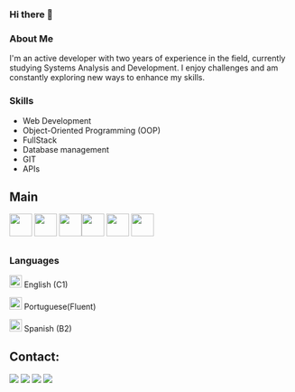 ### Hi there 👋

<link rel="stylesheet" type='text/css' href="https://cdn.jsdelivr.net/gh/devicons/devicon@latest/devicon.min.css" />

### About Me
I'm an active developer with two years of experience in the field, currently studying Systems Analysis and Development. I enjoy challenges and am constantly exploring new ways to enhance my skills.

### Skills
- Web Development 
- Object-Oriented Programming (OOP)
- FullStack
- Database management
- GIT
- APIs

## Main
<img src="https://cdn.jsdelivr.net/gh/devicons/devicon@latest/icons/php/php-original.svg" width="40"/> <img src="https://cdn.jsdelivr.net/gh/devicons/devicon@latest/icons/python/python-plain.svg" width="40"/> 
<img src="https://cdn.jsdelivr.net/gh/devicons/devicon@latest/icons/laravel/laravel-original.svg" width="40" /><img src="https://cdn.jsdelivr.net/gh/devicons/devicon@latest/icons/html5/html5-original.svg" width="40"/>
<img src="https://cdn.jsdelivr.net/gh/devicons/devicon@latest/icons/javascript/javascript-original.svg" width="40"/>
<img src="https://cdn.jsdelivr.net/gh/devicons/devicon@latest/icons/mysql/mysql-original-wordmark.svg" width="40"/>
## 
### Languages

<img src="https://hatscripts.github.io/circle-flags/flags/us.svg" width="22">   English (C1)

<img src="https://hatscripts.github.io/circle-flags/flags/br.svg" width="22">   Portuguese(Fluent)

<img src="https://hatscripts.github.io/circle-flags/flags/es.svg" width="22">   Spanish (B2)

## Contact:
<div>
  <a href="https://whatsa.me/5548991896341/?t=Hey,%20I%20saw%20your%20GitHub,%20let%27s%20chat!" target="_blank"><img loading="lazy" src="https://img.shields.io/badge/WhatsApp-25D366?style=for-the-badge&logo=whatsapp&logoColor=white" target="_blank"></a>
  <a href="https://instagram.com/_rianjd" target="_blank"><img loading="lazy" src="https://img.shields.io/badge/-Instagram-%23E4405F?style=for-the-badge&logo=instagram&logoColor=white" target="_blank"></a>
  <a href = "mailto:rianjunckes@gmail.com"><img loading="lazy" src="https://img.shields.io/badge/Gmail-D14836?style=for-the-badge&logo=gmail&logoColor=white" target="_blank"></a>
  <a href="https://www.linkedin.com/in/rian-junckes-dilli-68201a239/" target="_blank"><img loading="lazy" src="https://img.shields.io/badge/-LinkedIn-%230077B5?style=for-the-badge&logo=linkedin&logoColor=white" target="_blank"></a>   
</div>

